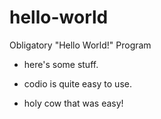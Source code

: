 hello-world
===========

Obligatory "Hello World!" Program

* here's some stuff.

* codio is quite easy to use.

* holy cow that was easy!